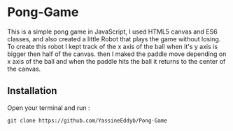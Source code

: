# Pong-Game

This is a simple pong game in JavaScript,
I used HTML5 canvas and ES6 classes,
and also created a little Robot that plays the game without losing.
To create this robot I kept track of the x axis of the ball when it's y axis is bigger then half of the canvas.
then I maked the paddle move depending on x axis of the ball
and when the paddle hits the ball it returns to the center of the canvas.

## Installation

Open your terminal and run :
```
git clone https://github.com/YassineEddyb/Pong-Game
```